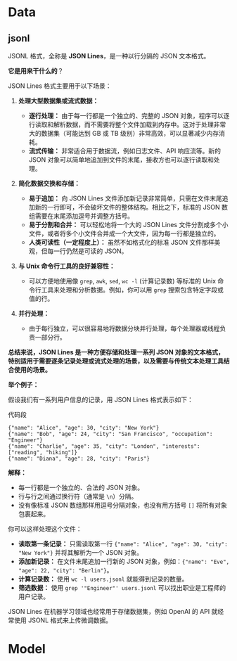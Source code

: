 # Data
## jsonl
JSONL 格式，全称是 **JSON Lines**，是一种以行分隔的 JSON 文本格式。

**它是用来干什么的**？

JSON Lines 格式主要用于以下场景：

1. **处理大型数据集或流式数据：**
    
    - **逐行处理：** 由于每一行都是一个独立的、完整的 JSON 对象，程序可以逐行读取和解析数据，而不需要将整个文件加载到内存中。这对于处理非常大的数据集（可能达到 GB 或 TB 级别）非常高效，可以显著减少内存消耗。
    - **流式传输：** 非常适合用于数据流，例如日志文件、API 响应流等。新的 JSON 对象可以简单地追加到文件的末尾，接收方也可以逐行读取和处理。
2. **简化数据交换和存储：**
    
    - **易于追加：** 向 JSON Lines 文件添加新记录非常简单，只需在文件末尾追加新的一行即可，不会破坏文件的整体结构。相比之下，标准的 JSON 数组需要在末尾添加逗号并调整方括号。
    - **易于分割和合并：** 可以轻松地将一个大的 JSON Lines 文件分割成多个小文件，或者将多个小文件合并成一个大文件，因为每一行都是独立的。
    - **人类可读性（一定程度上）：** 虽然不如格式化的标准 JSON 文件那样美观，但每一行仍然是可读的 JSON。
3. **与 Unix 命令行工具的良好兼容性：**
    
    - 可以方便地使用像 `grep`, `awk`, `sed`, `wc -l` (计算记录数) 等标准的 Unix 命令行工具来处理和分析数据。例如，你可以用 `grep` 搜索包含特定字段或值的行。
4. **并行处理：**
    
    - 由于每行独立，可以很容易地将数据分块并行处理，每个处理器或线程负责一部分行。

**总结来说，JSON Lines 是一种方便存储和处理一系列 JSON 对象的文本格式，特别适用于需要逐条记录处理或流式处理的场景，以及需要与传统文本处理工具结合使用的场景。**

**举个例子：**

假设我们有一系列用户信息的记录，用 JSON Lines 格式表示如下：

代码段

```
{"name": "Alice", "age": 30, "city": "New York"}
{"name": "Bob", "age": 24, "city": "San Francisco", "occupation": "Engineer"}
{"name": "Charlie", "age": 35, "city": "London", "interests": ["reading", "hiking"]}
{"name": "Diana", "age": 28, "city": "Paris"}
```

**解释：**

- 每一行都是一个独立的、合法的 JSON 对象。
- 行与行之间通过换行符（通常是 `\n`）分隔。
- 没有像标准 JSON 数组那样用逗号分隔对象，也没有用方括号 `[]` 将所有对象包裹起来。

你可以这样处理这个文件：

- **读取第一条记录：** 只需读取第一行 `{"name": "Alice", "age": 30, "city": "New York"}` 并将其解析为一个 JSON 对象。
- **添加新记录：** 在文件末尾追加一行新的 JSON 对象，例如：`{"name": "Eve", "age": 22, "city": "Berlin"}`。
- **计算记录数：** 使用 `wc -l users.jsonl` 就能得到记录的数量。
- **筛选数据：** 使用 `grep '"Engineer"' users.jsonl` 可以找出职业是工程师的用户记录。

JSON Lines 在机器学习领域也经常用于存储数据集，例如 OpenAI 的 API 就经常使用 JSONL 格式来上传微调数据。



# Model



